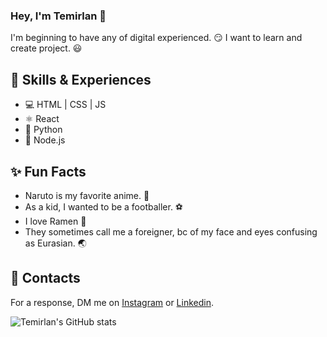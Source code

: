 ### Hey, I'm Temirlan 👋 
I'm beginning to have any of digital experienced. 😏
I want to learn and create project. 😃

## 🎒 Skills & Experiences 
* 💻 HTML | CSS | JS
* ⚛️ React
* 🐍 Python
* 🌴 Node.js
  

## ✨ Fun Facts
* Naruto is my favorite anime. 🥇  
* As a kid, I wanted to be a footballer. ⚽
* I love Ramen 🍜
* They sometimes call me a foreigner, bc of my face and eyes confusing as Eurasian. 🌏

## 📮 Contacts
For a response, DM me on [Instagram](https://www.instagram.com/its_temirlan21/) or [Linkedin](https://www.linkedin.com/in/temirlan-assan-tech/).

![Temirlan's GitHub stats](https://github-readme-stats.vercel.app/api?username=TemirlanTech&show_icons=true&theme=tokyonight)
